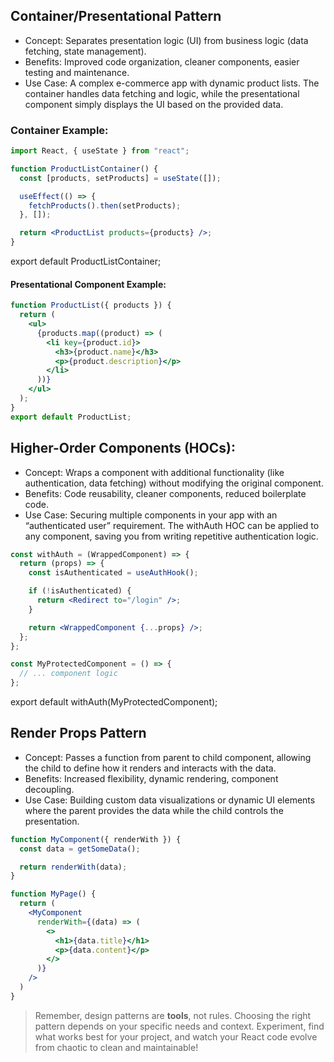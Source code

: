 ## Container/Presentational Pattern

- Concept: Separates presentation logic (UI) from business logic (data fetching, state management).
- Benefits: Improved code organization, cleaner components, easier testing and maintenance.
- Use Case: A complex e-commerce app with dynamic product lists. The container handles data fetching and logic, while the presentational component simply displays the UI based on the provided data.

### Container Example:

```jsx
import React, { useState } from "react";

function ProductListContainer() {
  const [products, setProducts] = useState([]);

  useEffect(() => {
    fetchProducts().then(setProducts);
  }, []);

  return <ProductList products={products} />;
}
```
export default ProductListContainer;

#### Presentational Component Example:

```jsx
function ProductList({ products }) {
  return (
    <ul>
      {products.map((product) => (
		<li key={product.id}>
          <h3>{product.name}</h3>
          <p>{product.description}</p>
        </li>
      ))}
    </ul>
  );
}
export default ProductList;
```

## Higher-Order Components (HOCs):

- Concept: Wraps a component with additional functionality (like authentication, data fetching) without modifying the original component.
- Benefits: Code reusability, cleaner components, reduced boilerplate code.
- Use Case: Securing multiple components in your app with an “authenticated user” requirement. The withAuth HOC can be applied to any component, saving you from writing repetitive authentication logic.

```jsx
const withAuth = (WrappedComponent) => {
  return (props) => {
    const isAuthenticated = useAuthHook();

    if (!isAuthenticated) {
      return <Redirect to="/login" />;
    }

    return <WrappedComponent {...props} />;
  };
};

const MyProtectedComponent = () => {
  // ... component logic
};
```

export default withAuth(MyProtectedComponent);

## Render Props Pattern

- Concept: Passes a function from parent to child component, allowing the child to define how it renders and interacts with the data.
- Benefits: Increased flexibility, dynamic rendering, component decoupling.
- Use Case: Building custom data visualizations or dynamic UI elements where the parent provides the data while the child controls the presentation.

```jsx
function MyComponent({ renderWith }) {
  const data = getSomeData();

  return renderWith(data);
}

function MyPage() {
  return (
    <MyComponent
      renderWith={(data) => (
        <>
          <h1>{data.title}</h1>
          <p>{data.content}</p>
        </>
      )}
    />
  )
}
```

> Remember, design patterns are **tools**, not rules. Choosing the right pattern depends on your specific needs and context. Experiment, find what works best for your project, and watch your React code evolve from chaotic to clean and maintainable!
